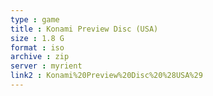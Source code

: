 ```yaml
---
type : game
title : Konami Preview Disc (USA)
size : 1.8 G
format : iso
archive : zip
server : myrient
link2 : Konami%20Preview%20Disc%20%28USA%29
---
```

